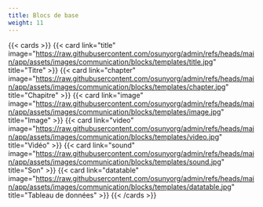 ```yaml
---
title: Blocs de base
weight: 11
---
```


{{< cards >}}
  {{< card  link="title" 
            image="https://raw.githubusercontent.com/osunyorg/admin/refs/heads/main/app/assets/images/communication/blocks/templates/title.jpg"
            title="Titre" >}}
  {{< card  link="chapter" 
            image="https://raw.githubusercontent.com/osunyorg/admin/refs/heads/main/app/assets/images/communication/blocks/templates/chapter.jpg"
            title="Chapitre" >}}
  {{< card  link="image" 
            image="https://raw.githubusercontent.com/osunyorg/admin/refs/heads/main/app/assets/images/communication/blocks/templates/image.jpg"
            title="Image" >}}
  {{< card  link="video" 
            image="https://raw.githubusercontent.com/osunyorg/admin/refs/heads/main/app/assets/images/communication/blocks/templates/video.jpg"
            title="Vidéo" >}}
  {{< card  link="sound" 
            image="https://raw.githubusercontent.com/osunyorg/admin/refs/heads/main/app/assets/images/communication/blocks/templates/sound.jpg"
            title="Son" >}}
  {{< card  link="datatable" 
            image="https://raw.githubusercontent.com/osunyorg/admin/refs/heads/main/app/assets/images/communication/blocks/templates/datatable.jpg"
            title="Tableau de données" >}}
{{< /cards >}}
